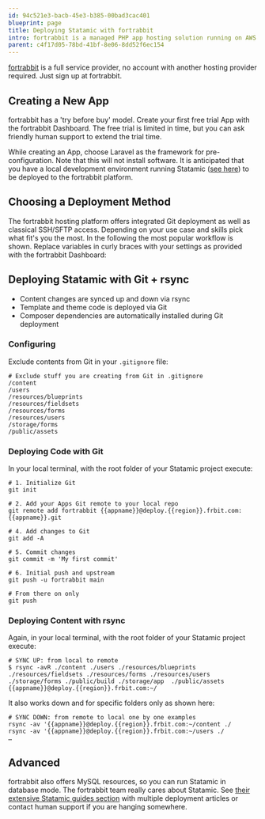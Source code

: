 ```yaml
---
id: 94c521e3-bacb-45e3-b385-00bad3cac401
blueprint: page
title: Deploying Statamic with fortrabbit
intro: fortrabbit is a managed PHP app hosting solution running on AWS. Well known since 2012.
parent: c4f17d05-78bd-41bf-8e06-8dd52f6ec154
---
```


[fortrabbit](https://www.fortrabbit.com) is a full service provider, no account with another hosting provider required. Just sign up at fortrabbit.

## Creating a New App

fortrabbit has a 'try before buy' model. Create your first free trial App with the fortrabbit Dashboard. The free trial is limited in time, but you can ask friendly human support to extend the trial time.

While creating an App, choose Laravel as the framework for pre-configuration. Note that this will not install software. It is anticipated that you have a local development environment running Statamic ([see here](/installing)) to be deployed to the fortrabbit platform.

## Choosing a Deployment Method

The fortrabbit hosting platform offers integrated Git deployment as well as classical SSH/SFTP access. Depending on your use case and skills pick what fit's you the most. In the following the most popular workflow is shown. Replace variables in curly braces with your settings as provided with the fortrabbit Dashboard:

## Deploying Statamic with Git + rsync

* Content changes are synced up and down via rsync
* Template and theme code is deployed via Git
* Composer dependencies are automatically installed during Git deployment

### Configuring

Exclude contents from Git in your `.gitignore` file:

```.gitignore
# Exclude stuff you are creating from Git in .gitignore
/content
/users
/resources/blueprints
/resources/fieldsets
/resources/forms
/resources/users
/storage/forms
/public/assets
```

### Deploying Code with Git

In your local terminal, with the root folder of your Statamic project execute:

```shell
# 1. Initialize Git
git init

# 2. Add your Apps Git remote to your local repo
git remote add fortrabbit {{appname}}@deploy.{{region}}.frbit.com:{{appname}}.git

# 4. Add changes to Git
git add -A

# 5. Commit changes
git commit -m 'My first commit'

# 6. Initial push and upstream
git push -u fortrabbit main

# From there on only
git push
```

### Deploying Content with rsync

Again, in your local terminal, with the root folder of your Statamic project execute:

```shell
# SYNC UP: from local to remote
$ rsync -avR ./content ./users ./resources/blueprints ./resources/fieldsets ./resources/forms ./resources/users ./storage/forms ./public/build ./storage/app  ./public/assets {{appname}}@deploy.{{region}}.frbit.com:~/
```

It also works down and for specific folders only as shown here:

```shell
# SYNC DOWN: from remote to local one by one examples
rsync -av '{{appname}}@deploy.{{region}}.frbit.com:~/content ./
rsync -av '{{appname}}@deploy.{{region}}.frbit.com:~/users ./
…
```

## Advanced

fortrabbit also offers MySQL resources, so you can run Statamic in database mode. The fortrabbit team really cares about Statamic. See [their extensive Statamic guides section](https://help.fortrabbit.com/#statamic) with multiple deployment articles or contact human support if you are hanging somewhere.
